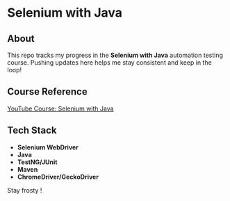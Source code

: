 # Selenium with Java 

## About
This repo tracks my progress in the **Selenium with Java** automation testing course. Pushing updates here helps me stay consistent and keep in the loop! 

## Course Reference
[YouTube Course: Selenium with Java](https://www.youtube.com/watch?v=qR20KF7wxSU&list=PLUDwpEzHYYLtQzEEEldbjPAR-gnStv4sR)

## Tech Stack
- **Selenium WebDriver**
- **Java**
- **TestNG/JUnit**
- **Maven**
- **ChromeDriver/GeckoDriver**

Stay frosty ! 


